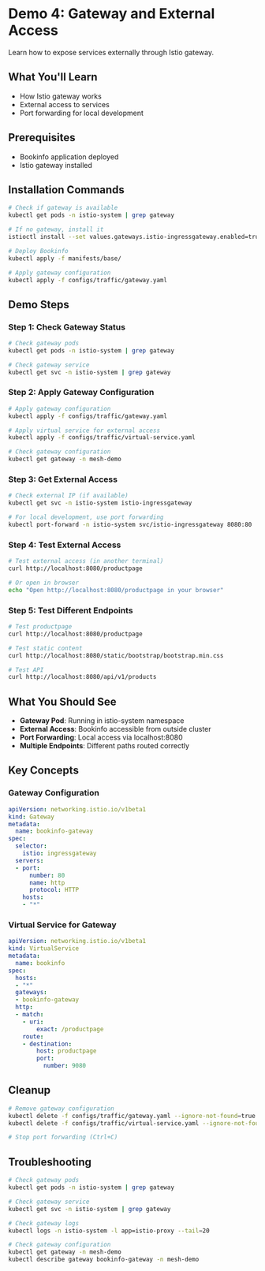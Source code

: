 # Demo 4: Gateway and External Access

Learn how to expose services externally through Istio gateway.

## What You'll Learn
- How Istio gateway works
- External access to services
- Port forwarding for local development

## Prerequisites
- Bookinfo application deployed
- Istio gateway installed

## Installation Commands

```bash
# Check if gateway is available
kubectl get pods -n istio-system | grep gateway

# If no gateway, install it
istioctl install --set values.gateways.istio-ingressgateway.enabled=true

# Deploy Bookinfo
kubectl apply -f manifests/base/

# Apply gateway configuration
kubectl apply -f configs/traffic/gateway.yaml
```

## Demo Steps

### Step 1: Check Gateway Status
```bash
# Check gateway pods
kubectl get pods -n istio-system | grep gateway

# Check gateway service
kubectl get svc -n istio-system | grep gateway
```

### Step 2: Apply Gateway Configuration
```bash
# Apply gateway configuration
kubectl apply -f configs/traffic/gateway.yaml

# Apply virtual service for external access
kubectl apply -f configs/traffic/virtual-service.yaml

# Check gateway configuration
kubectl get gateway -n mesh-demo
```

### Step 3: Get External Access
```bash
# Check external IP (if available)
kubectl get svc -n istio-system istio-ingressgateway

# For local development, use port forwarding
kubectl port-forward -n istio-system svc/istio-ingressgateway 8080:80
```

### Step 4: Test External Access
```bash
# Test external access (in another terminal)
curl http://localhost:8080/productpage

# Or open in browser
echo "Open http://localhost:8080/productpage in your browser"
```

### Step 5: Test Different Endpoints
```bash
# Test productpage
curl http://localhost:8080/productpage

# Test static content
curl http://localhost:8080/static/bootstrap/bootstrap.min.css

# Test API
curl http://localhost:8080/api/v1/products
```

## What You Should See

- **Gateway Pod**: Running in istio-system namespace
- **External Access**: Bookinfo accessible from outside cluster
- **Port Forwarding**: Local access via localhost:8080
- **Multiple Endpoints**: Different paths routed correctly

## Key Concepts

### Gateway Configuration
```yaml
apiVersion: networking.istio.io/v1beta1
kind: Gateway
metadata:
  name: bookinfo-gateway
spec:
  selector:
    istio: ingressgateway
  servers:
  - port:
      number: 80
      name: http
      protocol: HTTP
    hosts:
    - "*"
```

### Virtual Service for Gateway
```yaml
apiVersion: networking.istio.io/v1beta1
kind: VirtualService
metadata:
  name: bookinfo
spec:
  hosts:
  - "*"
  gateways:
  - bookinfo-gateway
  http:
  - match:
    - uri:
        exact: /productpage
    route:
    - destination:
        host: productpage
        port:
          number: 9080
```

## Cleanup
```bash
# Remove gateway configuration
kubectl delete -f configs/traffic/gateway.yaml --ignore-not-found=true
kubectl delete -f configs/traffic/virtual-service.yaml --ignore-not-found=true

# Stop port forwarding (Ctrl+C)
```

## Troubleshooting
```bash
# Check gateway pods
kubectl get pods -n istio-system | grep gateway

# Check gateway service
kubectl get svc -n istio-system | grep gateway

# Check gateway logs
kubectl logs -n istio-system -l app=istio-proxy --tail=20

# Check gateway configuration
kubectl get gateway -n mesh-demo
kubectl describe gateway bookinfo-gateway -n mesh-demo
```
